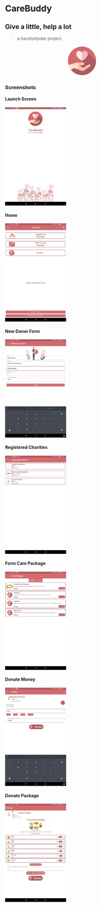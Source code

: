 
# CareBuddy
## Give a little, help a lot

> a hackholyoke project

<p align="center">
<img src="https://raw.githubusercontent.com/JHM69/CareBuddy/master/logo.png" width="20%" alt="CareBuddy"/>
</p>

### Screenshots

#### Launch Screen
<img src="https://raw.githubusercontent.com/JHM69/CareBuddy/master/assets/ss_launch_scrn.jpg" height="320px" alt="Launch Screen Screenshot"/>

#### Home
<img src="https://raw.githubusercontent.com/JHM69/CareBuddy/master/assets/ss_home_scrn.jpg" height="320px" alt="Home Screen Screenshot"/>

#### New Donor Form
<img src="https://raw.githubusercontent.com/JHM69/CareBuddy/master/assets/ss_new-donor-form_scrn.jpg" height="320px" alt="New Donor Form Screen Screenshot"/>

#### Registered Charities
<img src="https://raw.githubusercontent.com/JHM69/CareBuddy/master/assets/ss_reged-charities_scrn.jpg" height="320px" alt="Registered Charities Screen Screenshot"/>

#### Form Care Package
<img src="https://raw.githubusercontent.com/JHM69/CareBuddy/master/assets/ss_form-care-pkg_scrn.jpg" height="320px" alt="Form Care Package Screen Screenshot"/>

#### Donate Money
<img src="https://raw.githubusercontent.com/JHM69/CareBuddy/master/assets/ss_donate-money_scrn.jpg" height="320px" alt="Donate Money Screen Screenshot"/>

#### Donate Package
<img src="https://raw.githubusercontent.com/JHM69/CareBuddy/master/assets/ss_donate-package_scrn.jpg" height="320px" alt="Donate Package Screen Screenshot"/>
